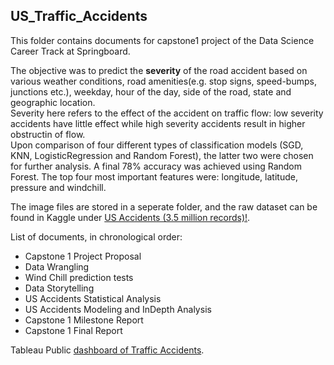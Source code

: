 ## US_Traffic_Accidents
This folder contains documents for capstone1 project of the Data Science Career Track at Springboard.<br>

The objective was to predict the **severity** of the road accident based on various weather conditions, road amenities(e.g. stop signs, speed-bumps, junctions etc.), weekday, hour of the day, side of the road, state and geographic location.<br> 
Severity here refers to the effect of the accident on traffic flow: low severity accidents have little effect while high severity accidents result in higher obstructin of flow.<br>
Upon comparison of four different types of classification models (SGD, KNN, LogisticRegression and Random Forest), the latter two were chosen for further analysis. A final 78% accuracy was achieved using Random Forest. The top four most important features were: longitude, latitude, pressure and windchill.<br> 

The image files are stored in a seperate folder, and the raw dataset can be found in Kaggle under [US Accidents (3.5 million records)!](https://www.kaggle.com/sobhanmoosavi/us-accidents).<br>

List of documents, in chronological order:
- Capstone 1 Project Proposal
- Data Wrangling
- Wind Chill prediction tests
- Data Storytelling
- US Accidents Statistical Analysis
- US Accidents Modeling and InDepth Analysis
- Capstone 1 Milestone Report
- Capstone 1 Final Report

Tableau Public [dashboard of Traffic Accidents](https://public.tableau.com/profile/sara1398#!/vizhome/Accidents_16156743071340/Dashboard1).
